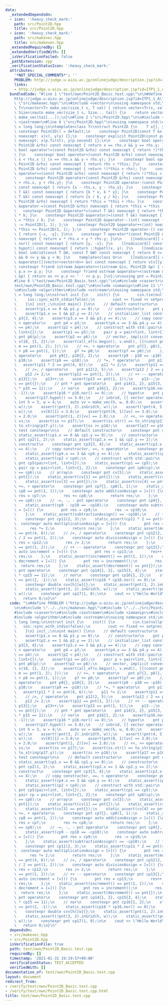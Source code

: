 ```yaml
---
data:
  _extendedDependsOn:
  - icon: ':heavy_check_mark:'
    path: src/Point2D.hpp
    title: src/Point2D.hpp
  - icon: ':heavy_check_mark:'
    path: src/makevec.hpp
    title: src/makevec.hpp
  _extendedRequiredBy: []
  _extendedVerifiedWith: []
  _isVerificationFailed: false
  _pathExtension: cpp
  _verificationStatusIcon: ':heavy_check_mark:'
  attributes:
    '*NOT_SPECIAL_COMMENTS*': ''
    PROBLEM: http://judge.u-aizu.ac.jp/onlinejudge/description.jsp?id=ITP1_1_A
    links:
    - http://judge.u-aizu.ac.jp/onlinejudge/description.jsp?id=ITP1_1_A
  bundledCode: "#line 1 \"test/own/Point2D_Basic.test.cpp\"\n\n#define PROBLEM \"\
    http://judge.u-aizu.ac.jp/onlinejudge/description.jsp?id=ITP1_1_A\"\n\n#line 2\
    \ \"src/makevec.hpp\"\n\n#include <vector>\n\nusing namespace std;\n\ntemplate<class\
    \ T>\nvector<T> make_vec(size_t s, T val) { return vector<T>(s, val); }\ntemplate<class...\
    \ Size>\nauto make_vec(size_t s, Size... tail) {\n    return vector<decltype(make_vec(tail...))>(s,\
    \ make_vec(tail...));\n}\n#line 2 \"src/Point2D.hpp\"\n\n#include <cmath>\n#include\
    \ <iostream>\n#line 6 \"src/Point2D.hpp\"\n\nusing namespace std;\nusing lint\
    \ = long long;\n\ntemplate<class T>\nstruct Point2D {\n    T x{}, y{};\n\n   \
    \ constexpr Point2D() = default;\n    constexpr Point2D(const T &x, const T &y)\
    \ noexcept: x(x), y(y) {};\n    constexpr explicit Point2D(const pair<T, T> &p)\
    \ noexcept: x(p.first), y(p.second) {};\n\n    constexpr bool operator==(const\
    \ Point2D &rhs) const noexcept { return x == rhs.x && y == rhs.y; }\n    constexpr\
    \ bool operator!=(const Point2D &rhs) const noexcept { return !(*this == rhs);\
    \ }\n    constexpr bool operator<(const Point2D &rhs) const noexcept { return\
    \ x < rhs.x || (x == rhs.x && y < rhs.y); }\n    constexpr bool operator>(const\
    \ Point2D &rhs) const noexcept { return rhs < *this; }\n    constexpr bool operator<=(const\
    \ Point2D &rhs) const noexcept { return !(*this > rhs); }\n    constexpr bool\
    \ operator>=(const Point2D &rhs) const noexcept { return !(*this < rhs); }\n\n\
    \    constexpr Point2D operator+(const Point2D &rhs) const noexcept { return {x\
    \ + rhs.x, y + rhs.y}; }\n    constexpr Point2D operator-(const Point2D &rhs)\
    \ const noexcept { return {x - rhs.x, y - rhs.y}; }\n    constexpr Point2D operator*(const\
    \ T &k) const noexcept { return {k * x, k * y}; }\n    constexpr Point2D operator/(const\
    \ T &k) const noexcept { return {x / k, y / k}; }\n    constexpr Point2D &operator+=(const\
    \ Point2D &rhs) noexcept { return *this = *this + rhs; }\n    constexpr Point2D\
    \ &operator-=(const Point2D &rhs) noexcept { return *this = *this - rhs; }\n \
    \   constexpr Point2D &operator*=(const T &k) noexcept { return *this = *this\
    \ * k; }\n    constexpr Point2D &operator/=(const T &k) noexcept { return *this\
    \ = *this / k; }\n    constexpr Point2D &operator--(int) noexcept { return *this\
    \ -= Point2D(1, 1); };\n    constexpr Point2D &operator++(int) noexcept { return\
    \ *this += Point2D(1, 1); };\n    constexpr Point2D operator-() const noexcept\
    \ { return {-x, -y}; }\n\n    constexpr T operator*(const Point2D &rhs) const\
    \ noexcept { return x * rhs.x + y * rhs.y; }\n\n    [[nodiscard]] constexpr Point2D\
    \ nor() const noexcept { return {y, -x}; }\n    [[nodiscard]] constexpr long double\
    \ hypot() const noexcept { return ::hypotl(x, y); }\n    [[nodiscard]] constexpr\
    \ bool inGrid(const T &H, const T &W) const noexcept { return 0 <= x && x < H\
    \ && 0 <= y && y < W; }\n    template<class U>\n    [[nodiscard]] constexpr U\
    \ &operator[](vector<vector<U>> &v) const noexcept { return v[x][y]; }\n\n   \
    \ constexpr friend istream &operator>>(istream &is, Point2D &p) { return is >>\
    \ p.x >> p.y; }\n    constexpr friend ostream &operator<<(ostream &os, const Point2D\
    \ &p) { return os << p.x << ' ' << p.y; }\n};\n\nusing pnt = Point2D<lint>;\n\
    #line 6 \"test/own/Point2D_Basic.test.cpp\"\n\n#include <cassert>\n#line 9 \"\
    test/own/Point2D_Basic.test.cpp\"\n#include <iomanip>\n#line 11 \"test/own/Point2D_Basic.test.cpp\"\
    \n#include <algorithm>\n#include <sstream>\n\nusing namespace std;\nusing lint\
    \ = long long;\n\nstruct init {\n    init() {\n        cin.tie(nullptr);\n   \
    \     ios::sync_with_stdio(false);\n        cout << fixed << setprecision(10);\n\
    \    }\n} init_;\n\nint main() {\n\n    // default constructor\n    pnt p1{};\n\
    \    assert(p1.x == 0 && p1.y == 0);\n    // constructor\n    pnt p2(1, 2);\n\
    \    assert(p2.x == 1 && p2.y == 2);\n    // initializer_list construct\n    pnt\
    \ p3{3, 4};\n    assert(p3.x == 3 && p3.y == 4);\n    // copy constructor, ==,\
    \ < operator\n    pnt p4 = p3;\n    assert(p4.x == 3 && p4.y == 4);\n    assert(p3\
    \ == p4);\n    assert(p2 < p4);\n    // construct with std::pair\n    pnt p5(pair<lint,\
    \ lint>{});\n    assert(p1 == p5);\n    pair p = pair<lint, lint>{1, 2};\n   \
    \ pnt p6(p);\n    assert(p2 == p6);\n    // vector, implicit conversion\n    vector<pnt>\
    \ v(10, {1, 2});\n    assert(all_of(v.begin(), v.end(), [](const pnt &m) { return\
    \ m == pnt(1, 2); }));\n    // +=, + operator\n    pnt p7{}, p8(1, 1);\n    assert(p7\
    \ + p8 == pnt(1, 1));\n    p7 += p8;\n    assert(p7 == p8);\n    // -=, -, - pnt\
    \ operator\n    pnt p9{}, p10{2, 2};\n    assert(p9 - p10 == -p10);\n    p9 -=\
    \ p10;\n    assert(p9 == -p10);\n    // *=, * operator\n    pnt p11(2, 3);\n \
    \   assert(p11 * 2 == pnt(4, 6));\n    p11 *= 2;\n    assert(p11 == pnt(4, 6));\n\
    \    // /=, / operator\n    pnt p12(2, 5);\n    assert(p12 / 2 == pnt(1, 2));\n\
    \    p12 /= 2;\n    assert(p12 == pnt(1, 2));\n    // ++ -- operator\n    pnt\
    \ p13{};\n    p13++;\n    assert(p13 == pnt(1, 1));\n    p13--;\n    assert(p13\
    \ == pnt{});\n    // pnt * pnt operator\n    pnt p14{1, 2}, p15{3, 4};\n    assert(p14\
    \ * p15 == 11);\n    // nor\n    pnt p16{1, 2};\n    assert(p16.nor() == pnt(2,\
    \ -1));\n    assert(p16 * p16.nor() == 0);\n    // hypot\n    pnt p17{3, 4};\n\
    \    assert(p17.hypot() == 5.0);\n    // inGrid, [] vector operator\n    const\
    \ int h = 3, w = 4;\n    auto vv = make_vec(h, w, 0.0);\n    assert(pnt(1, 2).inGrid(h,\
    \ w));\n    assert(!pnt(3, 2).inGrid(h, w));\n    assert(!pnt(4, 5).inGrid(h,\
    \ w));\n    vv[0][1] = 3.0;\n    assert(pnt(0, 1)[vv] == 3.0);\n    pnt(1, 2)[vv]\
    \ = 2.0;\n    assert(pnt(1, 2)[vv] == 2.0);\n    // <<, >> operator\n    stringstream\
    \ ss;\n    assert(ss << p17);\n    assert(ss.str() == to_string(p17.x) + ' ' +\
    \ to_string(p17.y));\n    assert(ss >> p16);\n    assert(p17 == p16);\n\n    ////\
    \ test constexpr\n\n    // default constructor\n    constexpr pnt cp1{};\n   \
    \ static_assert(cp1.x == 0 && cp1.y == 0);\n    // constructor\n    constexpr\
    \ pnt cp2(1, 2);\n    static_assert(cp2.x == 1 && cp2.y == 2);\n    // initializer_list\
    \ construct\n    constexpr pnt cp3{3, 4};\n    static_assert(cp3.x == 3 && cp3.y\
    \ == 4);\n    // copy constructor, ==, < operator\n    constexpr pnt cp4 = cp3;\n\
    \    static_assert(cp4.x == 3 && cp4.y == 4);\n    static_assert(cp3 == cp4);\n\
    \    static_assert(cp2 < cp4);\n    // construct with std::pair\n    constexpr\
    \ pnt cp5(pair<lint, lint>{});\n    static_assert(cp1 == cp5);\n    constexpr\
    \ pair cp = pair<lint, lint>{1, 2};\n    constexpr pnt cp6(cp);\n    static_assert(cp2\
    \ == cp6);\n    // array\n    constexpr pnt cv[5];\n    static_assert(cv[0] ==\
    \ pnt{});\n    static_assert(cv[1] == pnt{});\n    static_assert(cv[2] == pnt{});\n\
    \    static_assert(cv[3] == pnt{});\n    static_assert(cv[4] == pnt{});\n    //\
    \ +=, + operator\n    constexpr pnt cp7{}, cp8(1, 1);\n    static_assert(cp7 +\
    \ cp8 == pnt(1, 1));\n    constexpr auto additionAssign = [=]() {\n        pnt\
    \ res = cp7;\n        res += cp8;\n        return res;\n    };\n    static_assert(additionAssign()\
    \ == cp8);\n    // -=, -, - pnt operator\n    constexpr pnt cp9{}, cp10{2, 2};\n\
    \    static_assert(cp9 - cp10 == -cp10);\n    constexpr auto subtractionAssign\
    \ = [=]() {\n        pnt res = cp9;\n        res -= cp10;\n        return res;\n\
    \    };\n    static_assert(subtractionAssign() == -cp10);\n    // *=, * operator\n\
    \    constexpr pnt cp11(2, 3);\n    static_assert(cp11 * 2 == pnt(4, 6));\n  \
    \  constexpr auto multiplicationAssign = [=]() {\n        pnt res = cp11;\n  \
    \      res *= 2;\n        return res;\n    };\n    static_assert(multiplicationAssign()\
    \ == pnt(4, 6));\n    // /=, / operator\n    constexpr pnt cp12(2, 5);\n    static_assert(cp12\
    \ / 2 == pnt(1, 2));\n    constexpr auto divisionAssign = [=]() {\n        pnt\
    \ res = cp12;\n        res /= 2;\n        return res;\n    };\n    static_assert(divisionAssign()\
    \ == pnt(1, 2));\n    // ++ -- operator\n    constexpr pnt cp13{};\n    constexpr\
    \ auto increment = [=]() {\n        pnt res = cp13;\n        res++;\n        return\
    \ res;\n    };\n    static_assert(increment() == pnt(1, 1));\n    constexpr auto\
    \ decrement = [=]() {\n        pnt res = increment();\n        res--;\n      \
    \  return res;\n    };\n    static_assert(decrement() == pnt{});\n    // pnt *\
    \ pnt operator\n    constexpr pnt cp14{1, 2}, cp15{3, 4};\n    static_assert(cp14\
    \ * cp15 == 11);\n    // nor\n    constexpr pnt cp16{1, 2};\n    static_assert(cp16.nor()\
    \ == pnt(2, -1));\n    static_assert(cp16 * cp16.nor() == 0);\n    // inGrid\n\
    \    constexpr double cvv[h][w]{};\n    static_assert(pnt(1, 2).inGrid(h, w));\n\
    \    static_assert(!pnt(3, 2).inGrid(h, w));\n    static_assert(!pnt(4, 5).inGrid(h,\
    \ w));\n    constexpr pnt cp17(1, 0);\n\n    cout << \"Hello World\\n\";\n\n \
    \   return 0;\n}\n"
  code: "\n#define PROBLEM \"http://judge.u-aizu.ac.jp/onlinejudge/description.jsp?id=ITP1_1_A\"\
    \n\n#include \"../../src/makevec.hpp\"\n#include \"../../src/Point2D.hpp\"\n\n\
    #include <cassert>\n#include <iostream>\n#include <iomanip>\n#include <vector>\n\
    #include <algorithm>\n#include <sstream>\n\nusing namespace std;\nusing lint =\
    \ long long;\n\nstruct init {\n    init() {\n        cin.tie(nullptr);\n     \
    \   ios::sync_with_stdio(false);\n        cout << fixed << setprecision(10);\n\
    \    }\n} init_;\n\nint main() {\n\n    // default constructor\n    pnt p1{};\n\
    \    assert(p1.x == 0 && p1.y == 0);\n    // constructor\n    pnt p2(1, 2);\n\
    \    assert(p2.x == 1 && p2.y == 2);\n    // initializer_list construct\n    pnt\
    \ p3{3, 4};\n    assert(p3.x == 3 && p3.y == 4);\n    // copy constructor, ==,\
    \ < operator\n    pnt p4 = p3;\n    assert(p4.x == 3 && p4.y == 4);\n    assert(p3\
    \ == p4);\n    assert(p2 < p4);\n    // construct with std::pair\n    pnt p5(pair<lint,\
    \ lint>{});\n    assert(p1 == p5);\n    pair p = pair<lint, lint>{1, 2};\n   \
    \ pnt p6(p);\n    assert(p2 == p6);\n    // vector, implicit conversion\n    vector<pnt>\
    \ v(10, {1, 2});\n    assert(all_of(v.begin(), v.end(), [](const pnt &m) { return\
    \ m == pnt(1, 2); }));\n    // +=, + operator\n    pnt p7{}, p8(1, 1);\n    assert(p7\
    \ + p8 == pnt(1, 1));\n    p7 += p8;\n    assert(p7 == p8);\n    // -=, -, - pnt\
    \ operator\n    pnt p9{}, p10{2, 2};\n    assert(p9 - p10 == -p10);\n    p9 -=\
    \ p10;\n    assert(p9 == -p10);\n    // *=, * operator\n    pnt p11(2, 3);\n \
    \   assert(p11 * 2 == pnt(4, 6));\n    p11 *= 2;\n    assert(p11 == pnt(4, 6));\n\
    \    // /=, / operator\n    pnt p12(2, 5);\n    assert(p12 / 2 == pnt(1, 2));\n\
    \    p12 /= 2;\n    assert(p12 == pnt(1, 2));\n    // ++ -- operator\n    pnt\
    \ p13{};\n    p13++;\n    assert(p13 == pnt(1, 1));\n    p13--;\n    assert(p13\
    \ == pnt{});\n    // pnt * pnt operator\n    pnt p14{1, 2}, p15{3, 4};\n    assert(p14\
    \ * p15 == 11);\n    // nor\n    pnt p16{1, 2};\n    assert(p16.nor() == pnt(2,\
    \ -1));\n    assert(p16 * p16.nor() == 0);\n    // hypot\n    pnt p17{3, 4};\n\
    \    assert(p17.hypot() == 5.0);\n    // inGrid, [] vector operator\n    const\
    \ int h = 3, w = 4;\n    auto vv = make_vec(h, w, 0.0);\n    assert(pnt(1, 2).inGrid(h,\
    \ w));\n    assert(!pnt(3, 2).inGrid(h, w));\n    assert(!pnt(4, 5).inGrid(h,\
    \ w));\n    vv[0][1] = 3.0;\n    assert(pnt(0, 1)[vv] == 3.0);\n    pnt(1, 2)[vv]\
    \ = 2.0;\n    assert(pnt(1, 2)[vv] == 2.0);\n    // <<, >> operator\n    stringstream\
    \ ss;\n    assert(ss << p17);\n    assert(ss.str() == to_string(p17.x) + ' ' +\
    \ to_string(p17.y));\n    assert(ss >> p16);\n    assert(p17 == p16);\n\n    ////\
    \ test constexpr\n\n    // default constructor\n    constexpr pnt cp1{};\n   \
    \ static_assert(cp1.x == 0 && cp1.y == 0);\n    // constructor\n    constexpr\
    \ pnt cp2(1, 2);\n    static_assert(cp2.x == 1 && cp2.y == 2);\n    // initializer_list\
    \ construct\n    constexpr pnt cp3{3, 4};\n    static_assert(cp3.x == 3 && cp3.y\
    \ == 4);\n    // copy constructor, ==, < operator\n    constexpr pnt cp4 = cp3;\n\
    \    static_assert(cp4.x == 3 && cp4.y == 4);\n    static_assert(cp3 == cp4);\n\
    \    static_assert(cp2 < cp4);\n    // construct with std::pair\n    constexpr\
    \ pnt cp5(pair<lint, lint>{});\n    static_assert(cp1 == cp5);\n    constexpr\
    \ pair cp = pair<lint, lint>{1, 2};\n    constexpr pnt cp6(cp);\n    static_assert(cp2\
    \ == cp6);\n    // array\n    constexpr pnt cv[5];\n    static_assert(cv[0] ==\
    \ pnt{});\n    static_assert(cv[1] == pnt{});\n    static_assert(cv[2] == pnt{});\n\
    \    static_assert(cv[3] == pnt{});\n    static_assert(cv[4] == pnt{});\n    //\
    \ +=, + operator\n    constexpr pnt cp7{}, cp8(1, 1);\n    static_assert(cp7 +\
    \ cp8 == pnt(1, 1));\n    constexpr auto additionAssign = [=]() {\n        pnt\
    \ res = cp7;\n        res += cp8;\n        return res;\n    };\n    static_assert(additionAssign()\
    \ == cp8);\n    // -=, -, - pnt operator\n    constexpr pnt cp9{}, cp10{2, 2};\n\
    \    static_assert(cp9 - cp10 == -cp10);\n    constexpr auto subtractionAssign\
    \ = [=]() {\n        pnt res = cp9;\n        res -= cp10;\n        return res;\n\
    \    };\n    static_assert(subtractionAssign() == -cp10);\n    // *=, * operator\n\
    \    constexpr pnt cp11(2, 3);\n    static_assert(cp11 * 2 == pnt(4, 6));\n  \
    \  constexpr auto multiplicationAssign = [=]() {\n        pnt res = cp11;\n  \
    \      res *= 2;\n        return res;\n    };\n    static_assert(multiplicationAssign()\
    \ == pnt(4, 6));\n    // /=, / operator\n    constexpr pnt cp12(2, 5);\n    static_assert(cp12\
    \ / 2 == pnt(1, 2));\n    constexpr auto divisionAssign = [=]() {\n        pnt\
    \ res = cp12;\n        res /= 2;\n        return res;\n    };\n    static_assert(divisionAssign()\
    \ == pnt(1, 2));\n    // ++ -- operator\n    constexpr pnt cp13{};\n    constexpr\
    \ auto increment = [=]() {\n        pnt res = cp13;\n        res++;\n        return\
    \ res;\n    };\n    static_assert(increment() == pnt(1, 1));\n    constexpr auto\
    \ decrement = [=]() {\n        pnt res = increment();\n        res--;\n      \
    \  return res;\n    };\n    static_assert(decrement() == pnt{});\n    // pnt *\
    \ pnt operator\n    constexpr pnt cp14{1, 2}, cp15{3, 4};\n    static_assert(cp14\
    \ * cp15 == 11);\n    // nor\n    constexpr pnt cp16{1, 2};\n    static_assert(cp16.nor()\
    \ == pnt(2, -1));\n    static_assert(cp16 * cp16.nor() == 0);\n    // inGrid\n\
    \    constexpr double cvv[h][w]{};\n    static_assert(pnt(1, 2).inGrid(h, w));\n\
    \    static_assert(!pnt(3, 2).inGrid(h, w));\n    static_assert(!pnt(4, 5).inGrid(h,\
    \ w));\n    constexpr pnt cp17(1, 0);\n\n    cout << \"Hello World\\n\";\n\n \
    \   return 0;\n}\n"
  dependsOn:
  - src/makevec.hpp
  - src/Point2D.hpp
  isVerificationFile: true
  path: test/own/Point2D_Basic.test.cpp
  requiredBy: []
  timestamp: '2021-01-31 19:19:57+09:00'
  verificationStatus: TEST_ACCEPTED
  verifiedWith: []
documentation_of: test/own/Point2D_Basic.test.cpp
layout: document
redirect_from:
- /verify/test/own/Point2D_Basic.test.cpp
- /verify/test/own/Point2D_Basic.test.cpp.html
title: test/own/Point2D_Basic.test.cpp
---
```

